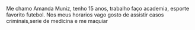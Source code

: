Me chamo Amanda Muniz, tenho 15 anos, trabalho faço academia, esporte favorito futebol.
Nos meus horarios vago gosto de assistir casos criminais,serie de medicina e me maquiar
